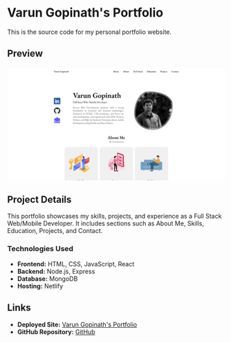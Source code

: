 # Varun Gopinath's Portfolio

This is the source code for my personal portfolio website.

## Preview
[![Preview Image](src/assets/preview.png)](https://varungnath.netlify.app/)

## Project Details

This portfolio showcases my skills, projects, and experience as a Full Stack Web/Mobile Developer. It includes sections such as About Me, Skills, Education, Projects, and Contact.

### Technologies Used

- **Frontend:** HTML, CSS, JavaScript, React
- **Backend:** Node.js, Express
- **Database:** MongoDB
- **Hosting:** Netlify

## Links

- **Deployed Site:** [Varun Gopinath's Portfolio](https://varungnath.netlify.app/)
- **GitHub Repository:** [GitHub](https://github.com/varungnath/portfolio)
